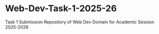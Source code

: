 # Web-Dev-Task-1-2025-26
Task 1 Submission Repository of Web Dev Domain for Academic Session 2025-2026
